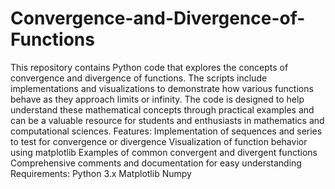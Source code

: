 # Convergence-and-Divergence-of-Functions
This repository contains Python code that explores the concepts of convergence and divergence of functions. The scripts include implementations and visualizations to demonstrate how various functions behave as they approach limits or infinity. The code is designed to help understand these mathematical concepts through practical examples and can be a valuable resource for students and enthusiasts in mathematics and computational sciences.
Features:
Implementation of sequences and series to test for convergence or divergence
Visualization of function behavior using matplotlib
Examples of common convergent and divergent functions
Comprehensive comments and documentation for easy understanding
Requirements:
Python 3.x
Matplotlib
Numpy
